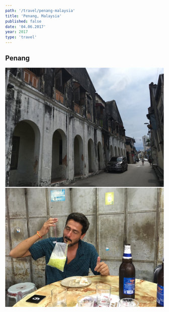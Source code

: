 ```yaml
---
path: '/travel/penang-malaysia'
title: 'Penang, Malaysia'
published: false
date: '04.06.2017'
year: 2017
type: 'travel'
---
```


## Penang

![test image](photos/1.jpg "Test")
![test image](photos/2.jpg "Test 2")
